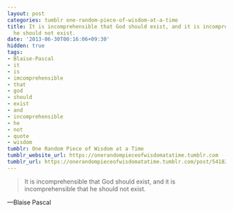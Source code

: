 ```yaml
---
layout: post
categories: tumblr one-random-piece-of-wisdom-at-a-time
title: It is incomprehensible that God should exist, and it is incomprehensible that
  he should not exist.
date: '2013-06-30T00:16:06+09:30'
hidden: true
tags:
- Blaise-Pascal
- it
- is
- imcomprehensible
- that
- god
- should
- exist
- and
- incomprehensible
- he
- not
- quote
- wisdom
tumblr: One Random Piece of Wisdom at a Time
tumblr_website_url: https://onerandompieceofwisdomatatime.tumblr.com
tumblr_url: https://onerandompieceofwisdomatatime.tumblr.com/post/54182048266/it-is-incomprehensible-that-god-should-exist-and
---
```

> It is incomprehensible that God should exist, and it is incomprehensible that he should not exist.

—Blaise Pascal

